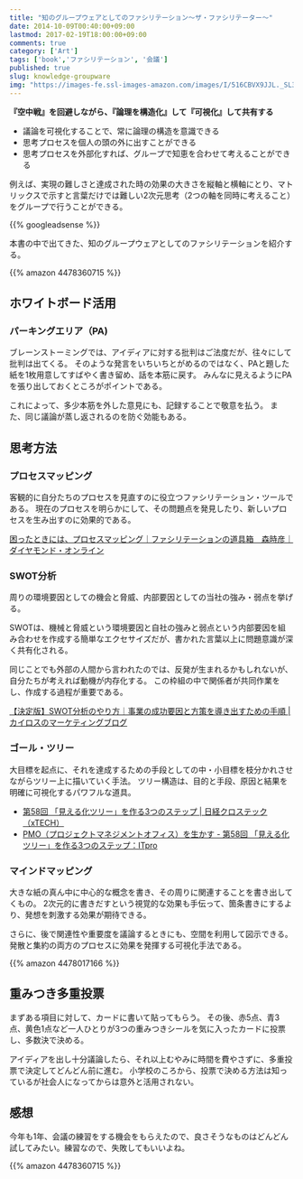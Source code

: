 ```yaml
---
title: "知のグループウェアとしてのファシリテーション〜ザ・ファシリテーター〜"
date: 2014-10-09T00:40:00+09:00
lastmod: 2017-02-19T18:00:00+09:00
comments: true
category: ['Art']
tags: ['book','ファシリテーション', '会議']
published: true 
slug: knowledge-groupware
img: "https://images-fe.ssl-images-amazon.com/images/I/516CBVX9JJL._SL320_.jpg"
---
```


**『空中戦』を回避しながら、『論理を構造化』して『可視化』して共有する**

- 議論を可視化することで、常に論理の構造を意識できる
- 思考プロセスを個人の頭の外に出すことができる
- 思考プロセスを外部化すれば、グループで知恵を合わせて考えることができる

例えば、実現の難しさと達成された時の効果の大きさを縦軸と横軸にとり、マトリックスで示すと言葉だけでは難しい2次元思考（2つの軸を同時に考えること）をグループで行うことができる。


{{% googleadsense %}}

本書の中で出てきた、知のグループウェアとしてのファシリテーションを紹介する。

{{% amazon 4478360715 %}}


## ホワイトボード活用
### パーキングエリア（PA)

ブレーンストーミングでは、アイディアに対する批判はご法度だが、往々にして批判は出てくる。
そのような発言をいちいちとがめるのではなく、PAと題した紙を1枚用意してすばやく書き留め、話を本筋に戻す。
みんなに見えるようにPAを張り出しておくところがポイントである。


これによって、多少本筋を外した意見にも、記録することで敬意を払う。
また、同じ議論が蒸し返されるのを防ぐ効能もある。




## 思考方法
### プロセスマッピング

客観的に自分たちのプロセスを見直すのに役立つファシリテーション・ツールである。
現在のプロセスを明らかにして、その問題点を発見したり、新しいプロセスを生み出すのに効果的である。

[困ったときには、プロセスマッピング｜ファシリテーションの道具箱　森時彦｜ダイヤモンド・オンライン](http://diamond.jp/articles/-/6347?page=2)




### SWOT分析
周りの環境要因としての機会と脅威、内部要因としての当社の強み・弱点を挙げる。

SWOTは、機械と脅威という環境要因と自社の強みと弱点という内部要因を組み合わせを作成する簡単なエクセサイズだが、書かれた言葉以上に問題意識が深く共有化される。

同じことでも外部の人間から言われたのでは、反発が生まれるかもしれないが、自分たちが考えれば動機が内存化する。
この枠組の中で関係者が共同作業をし、作成する過程が重要である。

[【決定版】SWOT分析のやり方｜事業の成功要因と方策を導き出すための手順 | カイロスのマーケティングブログ](https://blog.kairosmarketing.net/marketing-strategy/swot-analysis-20131127/)


### ゴール・ツリー

大目標を起点に、それを達成するための手段としての中・小目標を枝分かれさせながらツリー上に描いていく手法。
ツリー構造は、目的と手段、原因と結果を明確に可視化するパワフルな道具。

- [第58回 「見える化ツリー」を作る3つのステップ \| 日経クロステック（xTECH）](https://xtech.nikkei.com/it/article/COLUMN/20090805/335206/)
- [PMO（プロジェクトマネジメントオフィス）を生かす - 第58回 「見える化ツリー」を作る3つのステップ：ITpro](http://itpro.nikkeibp.co.jp/article/COLUMN/20090805/335206/)


### マインドマッピング

大きな紙の真ん中に中心的な概念を書き、その周りに関連することを書き出してくもの。
2次元的に書きだすという視覚的な効果も手伝って、箇条書きにするより、発想を刺激する効果が期待できる。

さらに、後で関連性や重要度を議論するときにも、空間を利用して図示できる。
発散と集約の両方のプロセスに効果を発揮する可視化手法である。

{{% amazon 4478017166 %}}


## 重みつき多重投票

まずある項目に対して、カードに書いて貼ってもらう。
その後、赤5点、青3点、黄色1点など一人ひとりが3つの重みつきシールを気に入ったカードに投票し、多数決で決める。

アイディアを出し十分議論したら、それ以上むやみに時間を費やさずに、多重投票で決定してどんどん前に進む。
小学校のころから、投票で決める方法は知っているが社会人になってからは意外と活用されない。 




## 感想

今年も1年、会議の練習をする機会をもらえたので、良さそうなものはどんどん試してみたい。練習なので、失敗してもいいよね。

{{% amazon 4478360715 %}}